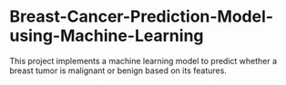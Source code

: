 # Breast-Cancer-Prediction-Model-using-Machine-Learning

This project implements a machine learning model to predict whether a breast tumor is malignant or benign based on its features.

